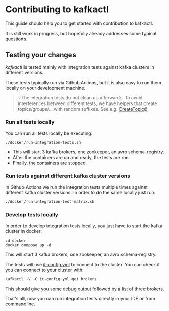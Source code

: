 # Contributing to kafkactl

This guide should help you to get started with contribution to kafkactl.

It is still work in progress, but hopefully already addresses some typical questions.

## Testing your changes

_kafkactl_ is tested mainly with integration tests against kafka clusters in different
versions.

These tests typically run via Github Actions, but it is also easy to run them locally
on your development machine.

> :bulb: the integration tests do not clean up afterwards. To avoid interferences
> between different tests, we have helpers that create topics/groups/... with random suffixes. See e.g. [CreateTopic()](https://github.com/deviceinsight/kafkactl/blob/main/internal/testutil/helpers.go#L20)

### Run all tests locally

You can run all tests locally be executing:

```shell
./docker/run-integration-tests.sh
```

- This will start 3 kafka brokers, one zookeeper, an avro schema-registry.
- After the containers are up and ready, the tests are run.
- Finally, the containers are stopped.

### Run tests against different kafka cluster versions

In Github Actions we run the integration tests multiple times against different kafka cluster versions. In order to do the same locally just run:

```shell
./docker/run-integration-test-matrix.sh
```

### Develop tests locally

In order to develop integration tests locally, you just have to start the kafka cluster in docker:

```shell
cd docker
docker compose up -d
```

This will start 3 kafka brokers, one zookeeper, an avro schema-registry.

The tests will use [it-config.yml](https://github.com/deviceinsight/kafkactl/blob/main/it-config.yml) to connect to the cluster. You can check if you can connect to your cluster with:

```shell
kafkactl -V -C it-config.yml get brokers
```

This should give you some debug output followed by a list of three brokers.

That's all, now you can run integration tests directly in your IDE or from commandline.
